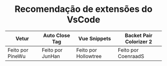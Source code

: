 <h1 align="center">Recomendação de extensões do VsCode</h1>

Vetur            | Auto Close Tag |    Vue Snippets    |Backet Pair Colorizer 2|
-----------------|----------------|--------------------|-----------------------|
Feito por PineWu |Feito por JunHan|Feito por Hollowtree|  Feito por CoenraadS  |

